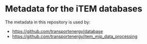Metadata for the iTEM databases
===============================

The metadata in this repository is used by:

- https://github.com/transportenergy/database
- https://github.com/transportenergy/item_mip_data_processing
